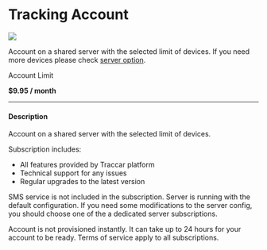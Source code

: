 # Tracking Account

![](<../../.gitbook/assets/product account>)

Account on a shared server with the selected limit of devices. If you need more devices please check [server option](broken-reference).

Account Limit

**$9.95 / month**

***

#### Description

Account on a shared server with the selected limit of devices.

Subscription includes:

* All features provided by Traccar platform
* Technical support for any issues
* Regular upgrades to the latest version

SMS service is not included in the subscription. Server is running with the default configuration. If you need some modifications to the server config, you should choose one of the a dedicated server subscriptions.

Account is not provisioned instantly. It can take up to 24 hours for your account to be ready. Terms of service apply to all subscriptions.
